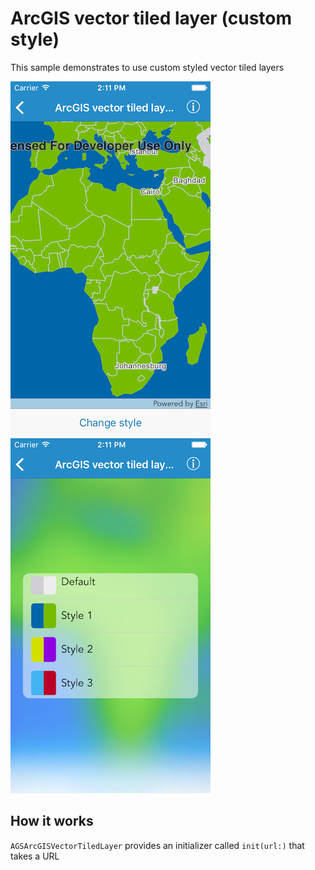 # ArcGIS vector tiled layer (custom style)

This sample demonstrates to use custom styled vector tiled layers

![](image1.png)
![](image2.png)

## How it works

`AGSArcGISVectorTiledLayer` provides an initializer called `init(url:)` that takes a URL



